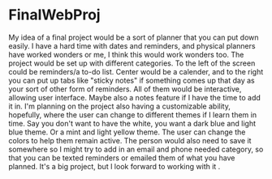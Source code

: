 # FinalWebProj

My idea of a final project would be a sort of planner that you can put down easily. I have a hard time with dates and reminders, and physical planners have worked wonders or me, I think this would work wonders too. 
The project would be set up with different categories. To the left of the screen could be reminders/a to-do list. Center would be a calender, and to the right you can put up tabs like "sticky notes" if something comes up that day as your sort of other form of reminders. All of them would be interactive, allowing user interface. Maybe also a notes feature if I have the time to add it in. 
I'm planning on the project also having a customizable ability, hopefully, where the user can change to different themes if I learn them in time. Say you don't want to have the white, you want a dark blue and light blue theme. Or a mint and light yellow theme. The user can change the colors to help them remain active. 
The person would also need to save it somewhere so I might try to add in an email and phone needed category, so that you can be texted reminders or emailed them of what you have planned. It's a big project, but I look forward to working with it .
